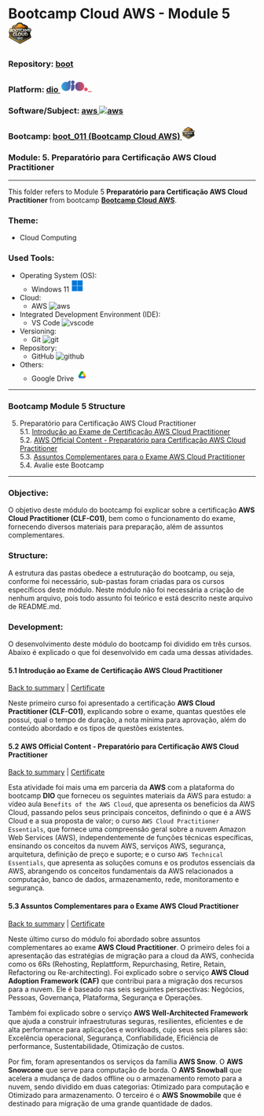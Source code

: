 # Bootcamp Cloud AWS - Module 5   <img src="../0-aux/logo_boot.png" alt="boot_011" width="auto" height="45">

### Repository: [boot](../../../../)   
### Platform: <a href="../../../">dio   <img src="https://github.com/PedroHeeger/main/blob/main/0-aux/logos/plataforma/dio.jpeg" alt="dio" width="auto" height="25"></a>   
### Software/Subject: <a href="../../">aws    <img src="https://cdn.jsdelivr.net/gh/devicons/devicon/icons/amazonwebservices/amazonwebservices-original.svg" alt="aws" width="auto" height="25"></a>
### Bootcamp: <a href="../">boot_011 (Bootcamp Cloud AWS)   <img src="../0-aux/logo_boot.png" alt="boot_011" width="auto" height="25"></a>
### Module: 5. Preparatório para Certificação AWS Cloud Practitioner 

---

This folder refers to Module 5 **Preparatório para Certificação AWS Cloud Practitioner** from bootcamp [**Bootcamp Cloud AWS**](../).

### Theme:
- Cloud Computing

### Used Tools:
- Operating System (OS): 
  - Windows 11 <img src="https://github.com/PedroHeeger/main/blob/main/0-aux/logos/software/windows11.png" alt="windows11" width="auto" height="25">
- Cloud:
  - AWS <img src="https://cdn.jsdelivr.net/gh/devicons/devicon/icons/amazonwebservices/amazonwebservices-original.svg" alt="aws" width="auto" height="25">
- Integrated Development Environment (IDE):
  - VS Code   <img src="https://cdn.jsdelivr.net/gh/devicons/devicon/icons/vscode/vscode-original.svg" alt="vscode" width="auto" height="25">
- Versioning: 
  - Git   <img src="https://cdn.jsdelivr.net/gh/devicons/devicon/icons/git/git-original.svg" alt="git" width="auto" height="25">
- Repository:
  - GitHub   <img src="https://cdn.jsdelivr.net/gh/devicons/devicon/icons/github/github-original.svg" alt="github" width="auto" height="25">
- Others:
  - Google Drive <img src="https://github.com/PedroHeeger/main/blob/main/0-aux/logos/software/google_drive.png" alt="google_drive" width="auto" height="25">

---

### Bootcamp Module 5 Structure
5. <a name="item5">Preparatório para Certificação AWS Cloud Practitioner</a><br>
  5.1. <a href="#item5.1">Introdução ao Exame de Certificação AWS Cloud Practitioner</a><br>
  5.2. <a href="#item5.2">AWS Official Content - Preparatório para Certificação AWS Cloud Practitioner</a><br>
  5.3. <a href="#item5.3">Assuntos Complementares para o Exame AWS Cloud Practitioner</a><br>
  5.4. Avalie este Bootcamp

---

### Objective:
O objetivo deste módulo do bootcamp foi explicar sobre a certificação **AWS Cloud Practitioner (CLF-C01)**, bem como o funcionamento do exame, fornecendo diversos materiais para preparação, além de assuntos complementares.

### Structure:
A estrutura das pastas obedece a estruturação do bootcamp, ou seja, conforme foi necessário, sub-pastas foram criadas para os cursos específicos deste módulo. Neste módulo não foi necessária a criação de nenhum arquivo, pois todo assunto foi teórico e está descrito neste arquivo de README.md.

### Development:
O desenvolvimento deste módulo do bootcamp foi dividido em três cursos. Abaixo é explicado o que foi desenvolvido em cada uma dessas atividades.

<a name="item5.1"><h4>5.1 Introdução ao Exame de Certificação AWS Cloud Practitioner</h4></a>[Back to summary](#item5) | <a href="https://github.com/PedroHeeger/main/blob/main/cert_ti/04-curso/cloud/aws/(23-09-15)%20...Exame%20de%20Certifica%C3%A7%C3%A3o%20AWS%20CFL-C01%20PH%20DIO.pdf">Certificate</a>

Neste primeiro curso foi apresentado a certificação **AWS Cloud Practitioner (CLF-C01)**, explicando sobre o exame, quantas questões ele possui, qual o tempo de duração, a nota mínima para aprovação, além do conteúdo abordado e os tipos de questões existentes.

<a name="item5.2"><h4>5.2 AWS Official Content - Preparatório para Certificação AWS Cloud Practitioner</h4></a>[Back to summary](#item5) | <a href="https://github.com/PedroHeeger/main/blob/main/cert_ti/04-curso/cloud/aws/(23-09-15)%20AWS%20Official%20Content...Certifica%C3%A7%C3%A3o%20PH%20DIO.pdf">Certificate</a>

Esta atividade foi mais uma em parceria da **AWS** com a plataforma do bootcamp **DIO** que forneceu os seguintes materiais da AWS para estudo: a vídeo aula `Benefits of the AWS Cloud`, que apresenta os beneficios da AWS Cloud, passando pelos seus principais conceitos, definindo o que é a AWS Cloud e a sua proposta de valor; o curso `AWS Cloud Practitioner Essentials`, que fornece uma compreensão geral sobre a nuvem Amazon Web Services (AWS), independentemente de funções técnicas específicas, ensinando os conceitos da nuvem AWS, serviços AWS, segurança, arquitetura, definição de preço e suporte; e o curso `AWS Technical Essentials`, que apresenta as soluções comuns e os produtos essenciais da AWS, abrangendo os conceitos fundamentais da AWS relacionados a computação, banco de dados, armazenamento, rede, monitoramento e segurança.

<a name="item5.3"><h4>5.3 Assuntos Complementares para o Exame AWS Cloud Practitioner</h4></a>[Back to summary](#item5) | <a href="https://github.com/PedroHeeger/main/blob/main/cert_ti/04-curso/cloud/aws/(23-09-15)%20Assuntos...AWS%20Cloud%20Practitioner%20PH%20DIO.pdf">Certificate</a>

Neste último curso do módulo foi abordado sobre assuntos complementares ao exame **AWS Cloud Practitioner**. O primeiro deles foi a apresentação das estratégias de migração para a cloud da AWS, conhecida como os 6Rs (Rehosting, Replattform, Repurchasing, Retire, Retain, Refactoring ou Re-architecting). Foi explicado sobre o serviço **AWS Cloud Adoption Framework (CAF)** que contribui para a migração dos recursos para a nuvem. Ele é baseado nas seis seguintes perspectivas: Negócios, Pessoas, Governança, Plataforma, Segurança e Operações.

Também foi explicado sobre o serviço **AWS Well-Architected Framework** que ajuda a construir infraestruturas seguras, resilientes, eficientes e de alta performance para aplicações e workloads, cujo seus seis pilares são: Excelência operacional, Segurança, Confiabilidade, Eficiência de performance, 
Sustentabilidade, Otimização de custos.

Por fim, foram apresentandos os serviços da família **AWS Snow**. O **AWS Snowcone** que serve para computação de borda. O **AWS Snowball** que acelera a mudança de dados offline ou o armazenamento remoto para a nuvem, sendo dividido em duas categorias: Otimizado para computação e Otimizado para armazenamento. O terceiro é o **AWS Snowmobile** que é destinado para migração de uma grande quantidade de dados.
